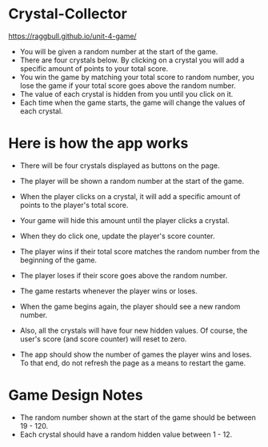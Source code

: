 # Crystal-Collector
 
 https://raggbull.github.io/unit-4-game/
 
* You will be given a random number at the start of the game.
* There are four crystals below. By clicking on a crystal you will add a specific amount of points to your total score.
* You win the game by matching your total score to random number, you lose the game if your total score goes above the random number.
* The value of each crystal is hidden from you until you click on it.
* Each time when the game starts, the game will change the values of each crystal.

# **Here is how the app works**

* There will be four crystals displayed as buttons on the page.

* The player will be shown a random number at the start of the game.

* When the player clicks on a crystal, it will add a specific amount of points to the player's total score. 


* Your game will hide this amount until the player clicks a crystal.
* When they do click one, update the player's score counter.


* The player wins if their total score matches the random number from the beginning of the game.
* The player loses if their score goes above the random number.

* The game restarts whenever the player wins or loses.


* When the game begins again, the player should see a new random number. 
* Also, all the crystals will have four new hidden values. Of course, the user's score (and score counter) will reset to zero.


* The app should show the number of games the player wins and loses. To that end, do not refresh the page as a means to restart the game.

# **Game Design Notes**
* The random number shown at the start of the game should be between 19 - 120.
* Each crystal should have a random hidden value between 1 - 12.

